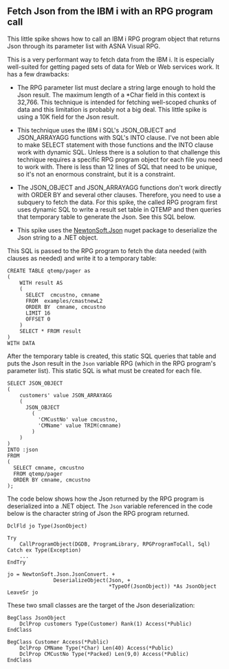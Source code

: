 ## Fetch Json from the IBM i with an RPG program call

This little spike shows how to call an IBM i RPG program object that returns Json through its parameter list with ASNA Visual RPG.

This is a very performant way to fetch data from the IBM i. It is especially well-suited for getting paged sets of data for Web or Web services work. It has a few drawbacks:

* The RPG parameter list must declare a string large enough to hold the Json result. The maximum length of a *Char field in this context is 32,766. This technique is intended for fetching well-scoped chunks of data and this limitation is probably not a big deal. This little spike is using a 10K field for the Json result. 

* This technique uses the IBM i SQL's JSON_OBJECT and JSON_ARRAYAGG functions with SQL's INTO clause. I've not been able to make SELECT statement with those functions and the INTO clause work with dynamic SQL. Unless there is a solution to that challenge this technique requires a specific RPG program object for each file you need to work with. There is less than 12 lines of SQL that need to be unique, so it's not an enormous constraint, but it is a constraint. 

* The JSON_OBJECT and JSON_ARRAYAGG functions don't work directly with ORDER BY and several other clauses. Therefore, you need to use a subquery to fetch the data. For this spike, the called RPG program first uses dynamic SQL to write a result set table in QTEMP and then queries that temporary table to generate the Json. See this SQL below. 

* This spike uses the [NewtonSoft.Json](https://www.nuget.org/packages/Newtonsoft.Json/) nuget package to deserialize the Json string to a .NET object. 

This SQL is passed to the RPG program to fetch the data needed (with clauses as needed) and write it to a temporary table:

```
CREATE TABLE qtemp/pager as
(
    WITH result AS 
    (
      SELECT  cmcustno, cmname
      FROM  examples/cmastnewL2 
      ORDER BY  cmname, cmcustno
      LIMIT 16
      OFFSET 0
    ) 
    SELECT * FROM result 
) 
WITH DATA 
```

After the temporary table is created, this static SQL queries that table and puts the Json result in the `Json` variable RPG (which in the RPG program's parameter list). This static SQL is what must be created for each file. 

```
SELECT JSON_OBJECT
(
    customers' value JSON_ARRAYAGG
    (
      JSON_OBJECT
        (
          'CMCustNo' value cmcustno,
          'CMName' value TRIM(cmname)
        )
    )
)
INTO :json
FROM 
(
  SELECT cmname, cmcustno 
  FROM qtemp/pager
  ORDER BY cmname, cmcustno
);
```


The code below shows how the Json returned by the RPG program is deserialized into a .NET object. The `Json` variable referenced in the code below is the character string of Json the RPG program returned. 


```
DclFld jo Type(JsonObject) 

Try 
    CallProgramObject(DGDB, ProgramLibrary, RPGProgramToCall, Sql)  
Catch ex Type(Exception) 
    ...
EndTry 

jo = NewtonSoft.Json.JsonConvert. +
               DeserializeObject(Json, +
                                 *TypeOf(JsonObject)) *As JsonObject
LeaveSr jo
```

These two small classes are the target of the Json deserialization:

```
BegClass JsonObject
    DclProp customers Type(Customer) Rank(1) Access(*Public)
EndClass 

BegClass Customer Access(*Public) 
    DclProp CMName Type(*Char) Len(40) Access(*Public) 
    DclProp CMCustNo Type(*Packed) Len(9,0) Access(*Public) 
EndClass                 
```


